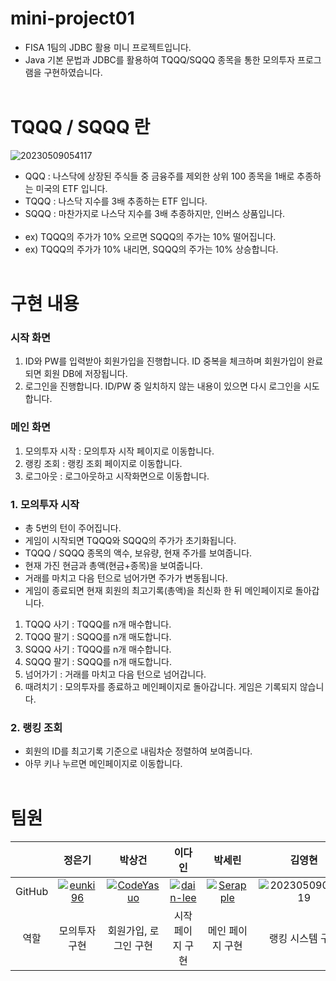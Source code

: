 # mini-project01
- FISA 1팀의 JDBC 활용 미니 프로젝트입니다.
- Java 기본 문법과 JDBC를 활용하여 TQQQ/SQQQ 종목을 통한 모의투자 프로그램을 구현하였습니다.
<br></br>

# TQQQ / SQQQ 란
![20230509054117](https://user-images.githubusercontent.com/114793764/236930413-8f55fa74-226a-4642-9b35-e5c0009a447f.png)
- QQQ : 나스닥에 상장된 주식들 중 금융주를 제외한 상위 100 종목을 1배로 추종하는 미국의 ETF 입니다.
- TQQQ : 나스닥 지수를 3배 추종하는 ETF 입니다.
- SQQQ : 마찬가지로 나스닥 지수를 3배 추종하지만, 인버스 상품입니다.
<br></br>
- ex) TQQQ의 주가가 10% 오르면 SQQQ의 주가는 10% 떨어집니다.
- ex) TQQQ의 주가가 10% 내리면, SQQQ의 주가는 10% 상승합니다.
<br></br>

# 구현 내용
### 시작 화면
1. ID와 PW를 입력받아 회원가입을 진행합니다. ID 중복을 체크하며 회원가입이 완료되면 회원 DB에 저장됩니다.
2. 로그인을 진행합니다. ID/PW 중 일치하지 않는 내용이 있으면 다시 로그인을 시도합니다.
### 메인 화면
1. 모의투자 시작 : 모의투자 시작 페이지로 이동합니다.
2. 랭킹 조회 : 랭킹 조회 페이지로 이동합니다.
3. 로그아웃 : 로그아웃하고 시작화면으로 이동합니다.
### 1. 모의투자 시작
- 총 5번의 턴이 주어집니다.
- 게임이 시작되면 TQQQ와 SQQQ의 주가가 초기화됩니다.
- TQQQ / SQQQ 종목의 액수, 보유량, 현재 주가를 보여줍니다.
- 현재 가진 현금과 총액(현금+종목)을 보여줍니다.
- 거래를 마치고 다음 턴으로 넘어가면 주가가 변동됩니다.
- 게임이 종료되면 현재 회원의 최고기록(총액)을 최신화 한 뒤 메인페이지로 돌아갑니다.
1. TQQQ 사기 : TQQQ를 n개 매수합니다.
2. TQQQ 팔기 : SQQQ를 n개 매도합니다.
3. SQQQ 사기 : TQQQ를 n개 매수합니다.
4. SQQQ 팔기 : SQQQ를 n개 매도합니다.
5. 넘어가기 : 거래를 마치고 다음 턴으로 넘어갑니다.
99. 때려치기 : 모의투자를 종료하고 메인페이지로 돌아갑니다. 게임은 기록되지 않습니다.
### 2. 랭킹 조회
- 회원의 ID를 최고기록 기준으로 내림차순 정렬하여 보여줍니다.
- 아무 키나 누르면 메인페이지로 이동합니다.
<br></br>


# 팀원
|  | 정은기 | 박상건 | 이다인 | 박세린 | 김영현 |
| :---: | :---: | :---: | :---: | :---: | :---: |
| GitHub | [![eunki96](https://github.com/eunki96.png?width=200px)](https://github.com/eunki96)  | [![CodeYasuo](https://github.com/CodeYasuo.png?width=200px)](https://github.com/CodeYasuo) | [![dain-lee](https://github.com/dain-lee.png?width=200px)](https://github.com/dain-lee)  | [![Serapple](https://github.com/Serapple.png?width=200px)](https://github.com/Serapple)  | ![20230509084919](https://user-images.githubusercontent.com/114793764/236960586-6bb5fe45-84cf-4c08-801f-91ab9b0c01e8.png) |
| 역할 | 모의투자 구현 | 회원가입, 로그인 구현 | 시작 페이지 구현 | 메인 페이지 구현 | 랭킹 시스템 구현 |
